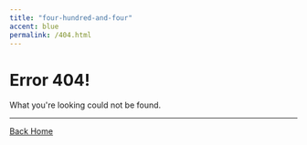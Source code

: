 ```yaml
---
title: "four-hundred-and-four"
accent: blue
permalink: /404.html
---
```


# Error <yeet>404!</yeet>

What you're looking could not be found.

---

<a href="/" class="button uno">Back Home</a>